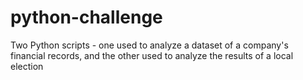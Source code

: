 # python-challenge
Two Python scripts - one used to analyze a dataset of a company's financial records, and the other used to analyze the results of a local election
